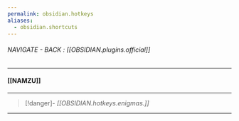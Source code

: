 ```yaml
---
permalink: obsidian.hotkeys
aliases:
  - obsidian.shortcuts
---
```


###### NAVIGATE - BACK : [[OBSIDIAN.plugins.official]]
----
#### [[NAMZU]]


---
>[!danger]- *[[OBSIDIAN.hotkeys.enigmas.]]*
------

